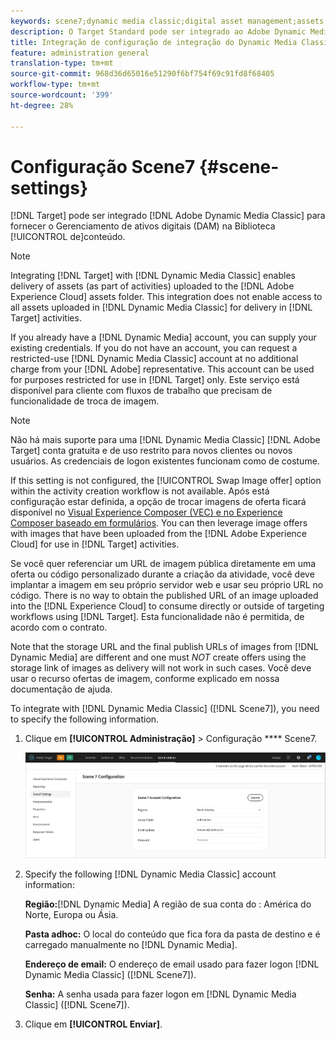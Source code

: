 ```yaml
---
keywords: scene7;dynamic media classic;digital asset management;assets;dam;content library
description: O Target Standard pode ser integrado ao Adobe Dynamic Media Classic para fornecer o Gerenciamento de ativos digitais (DAM) na Biblioteca de conteúdo.
title: Integração de configuração de integração do Dynamic Media Classic
feature: administration general
translation-type: tm+mt
source-git-commit: 968d36d65016e51290f6bf754f69c91fd8f68405
workflow-type: tm+mt
source-wordcount: '399'
ht-degree: 28%

---
```



# Configuração Scene7 {#scene-settings}

[!DNL Target] pode ser integrado [!DNL Adobe Dynamic Media Classic] para fornecer o Gerenciamento de ativos digitais (DAM) na Biblioteca [!UICONTROL de]conteúdo.

>[!NOTE]
>
>Integrating [!DNL Target] with [!DNL Dynamic Media Classic] enables delivery of assets (as part of activities) uploaded to the [!DNL Adobe Experience Cloud] assets folder. This integration does not enable access to all assets uploaded in [!DNL Dynamic Media Classic] for delivery in [!DNL Target] activities.

If you already have a [!DNL Dynamic Media] account, you can supply your existing credentials. If you do not have an account, you can request a restricted-use [!DNL Dynamic Media Classic] account at no additional charge from your [!DNL Adobe] representative. This account can be used for purposes restricted for use in [!DNL Target] only. Este serviço está disponível para cliente com fluxos de trabalho que precisam de funcionalidade de troca de imagem.

>[!NOTE]
>
>Não há mais suporte para uma [!DNL Dynamic Media Classic] [!DNL Adobe Target] conta gratuita e de uso restrito para novos clientes ou novos usuários. As credenciais de logon existentes funcionam como de costume.

If this setting is not configured, the [!UICONTROL Swap Image offer] option within the activity creation workflow is not available. Após está configuração estar definida, a opção de trocar imagens de oferta ficará disponível no  [Visual Experience Composer (VEC) e no Experience Composer baseado em formulários](/help/c-experiences/experiences.md#concept_A2E10F6AFB3D4AEAB6951EE14688848D). You can then leverage image offers with images that have been uploaded from the [!DNL Adobe Experience Cloud] for use in [!DNL Target] activities.

Se você quer referenciar um URL de imagem pública diretamente em uma oferta ou código personalizado durante a criação da atividade, você deve implantar a imagem em seu próprio servidor web e usar seu próprio URL no código. There is no way to obtain the published URL of an image uploaded into the [!DNL Experience Cloud] to consume directly or outside of targeting workflows using [!DNL Target]. Esta funcionalidade não é permitida, de acordo com o contrato.

Note that the storage URL and the final publish URLs of images from [!DNL Dynamic Media] are different and one must *NOT* create offers using the storage link of images as delivery will not work in such cases. Você deve usar o recurso ofertas de imagem, conforme explicado em nossa documentação de ajuda.

To integrate with [!DNL Dynamic Media Classic] ([!DNL Scene7]), you need to specify the following information.

1. Clique em **[!UICONTROL Administração]** > Configuração **** Scene7.

   ![Página do Scene7](/help/administrating-target/assets/scene7.png)

1. Specify the following [!DNL Dynamic Media Classic] account information:

   **Região:**[!DNL Dynamic Media] A região de sua conta do : América do Norte, Europa ou Ásia.

   **Pasta adhoc:** O local do conteúdo que fica fora da pasta de destino e é carregado manualmente no [!DNL Dynamic Media].

   **Endereço de email:** O endereço de email usado para fazer logon [!DNL Dynamic Media Classic] ([!DNL Scene7]).

   **Senha:** A senha usada para fazer logon em [!DNL Dynamic Media Classic] ([!DNL Scene7]).

1. Clique em **[!UICONTROL Enviar]**.
